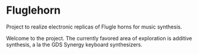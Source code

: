 # Fluglehorn
Project to realize electronic replicas of Flugle horns for music synthesis.

Welcome to the project. The currently favored area of exploration is additive synthesis, a la the GDS Synergy keyboard synthesizers.
